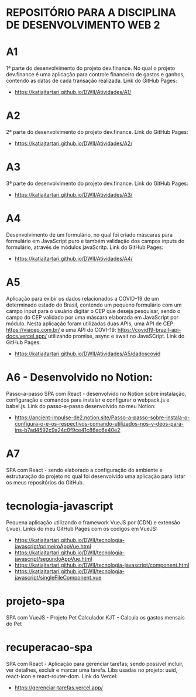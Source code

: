 # REPOSITÓRIO PARA A DISCIPLINA DE DESENVOLVIMENTO WEB 2


# A1
1ª parte do desenvolvimento do projeto dev.finance. No qual o projeto dev.finance é uma aplicação para controle financeiro de gastos e ganhos, contendo as datas de cada transação realizada.
Link do GitHub Pages: 
* https://katiajtartari.github.io/DWII/Atividades/A1/

# A2 
2ª parte do desenvolvimento do projeto dev.finance. 
Link do GitHub Pages: 
* https://katiajtartari.github.io/DWII/Atividades/A2/

# A3 
3ª parte do desenvolvimento do projeto dev.finance. 
Link do GitHub Pages: 
* https://katiajtartari.github.io/DWII/Atividades/A3/

# A4 
Desenvolvimento de um formulário, no qual foi criado máscaras para formulário em JavaScript puro e também validação dos campos inputs do formulário, através de módulos javaScritp.
Link do GitHub Pages: 
* https://katiajtartari.github.io/DWII/Atividades/A4/

# A5 
Aplicação para exibir os dados relacionados a COVID-19 de um determinado estado do Brasil, contendo um pequeno formulário com um campo input para o usuário digitar o CEP que deseja pesquisar, sendo o campo do CEP validado por uma máscara elaborada em JavaScript por módulo. Nesta aplicação foram utilizadas duas APIs, uma API de CEP: https://viacep.com.br/ e uma API do COVI-19: https://covid19-brazil-api-docs.vercel.app/ utilizando promise, async e await no JavaSCript.
Link do GitHub Pages: 
* https://katiajtartari.github.io/DWII/Atividades/A5/dadoscovid

# A6 - Desenvolvido no Notion:  
Passo-a-passo SPA com React - desenvolvido no Notion sobre instalação, configuração e comandos para instalar e configurar o webpack.js e babel.js. 
Link do passo-a-passo desenvolvido no meu Notion: 
* https://ancient-impulse-de2.notion.site/Passo-a-passo-sobre-instala-o-configura-o-e-os-respectivos-comando-utilizados-nos-v-deos-para-ins-b7ad4592c9a24c0f9ce41c86ac6e40e2

# A7 
SPA com React - sendo elaborado a configuração do ambiente e estruturação do projeto no qual foi desenvolvido uma aplicação para listar os meus repositórios do GitHub.  

# tecnologia-javascript 
Pequena aplicação utilizando o framework VueJS por (CDN) e extensão (.vue).
Links do meu GitHub Pages com os códigos em VueJS: 
* https://katiajtartari.github.io/DWII/tecnologia-javascript/primeiroAppVue.html  
* https://katiajtartari.github.io/DWII/tecnologia-javascript/segundoAppVue.html   
* https://katiajtartari.github.io/DWII/tecnologia-javascript/component.html   
* https://katiajtartari.github.io/DWII/tecnologia-javascript/singleFileComponent.vue

# projeto-spa
SPA com VueJS - Projeto Pet Calculador KJT - Calcula os gastos mensais do Pet

# recuperacao-spa
SPA com React - Aplicação para gerenciar tarefas; sendo possível incluir, ver detalhes, excluir e marcar uma tarefa.
Libs usadas no projeto: uuid, react-icon e react-router-dom.
Link do Vercel:
* https://gerenciar-tarefas.vercel.app/ 
